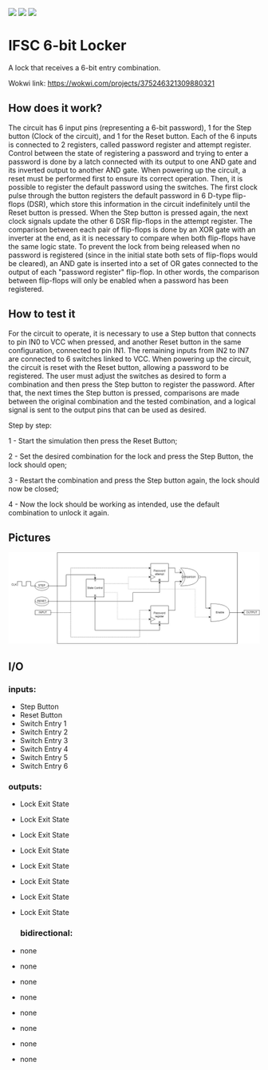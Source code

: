 ![](../../workflows/gds/badge.svg) ![](../../workflows/docs/badge.svg) ![](../../workflows/wokwi_test/badge.svg)

# IFSC 6-bit Locker
A lock that receives a 6-bit entry combination.

Wokwi link: https://wokwi.com/projects/375246321309880321

## How does it work?
The circuit has 6 input pins (representing a 6-bit password), 1 for the Step button (Clock of the circuit), and 1 for the Reset button. Each of the 6 inputs is connected to 2 registers, called password register and attempt register. Control between the state of registering a password and trying to enter a password is done by a latch connected with its output to one AND gate and its inverted output to another AND gate. When powering up the circuit, a reset must be performed first to ensure its correct operation. Then, it is possible to register the default password using the switches. The first clock pulse through the button registers the default password in 6 D-type flip-flops (DSR), which store this information in the circuit indefinitely until the Reset button is pressed. When the Step button is pressed again, the next clock signals update the other 6 DSR flip-flops in the attempt register. The comparison between each pair of flip-flops is done by an XOR gate with an inverter at the end, as it is necessary to compare when both flip-flops have the same logic state. To prevent the lock from being released when no password is registered (since in the initial state both sets of flip-flops would be cleared), an AND gate is inserted into a set of OR gates connected to the output of each "password register" flip-flop. In other words, the comparison between flip-flops will only be enabled when a password has been registered.

## How to test it
For the circuit to operate, it is necessary to use a Step button that connects to pin IN0 to VCC when pressed, and another Reset button in the same configuration, connected to pin IN1. The remaining inputs from IN2 to IN7 are connected to 6 switches linked to VCC. When powering up the circuit, the circuit is reset with the Reset button, allowing a password to be registered. The user must adjust the switches as desired to form a combination and then press the Step button to register the password. After that, the next times the Step button is pressed, comparisons are made between the original combination and the tested combination, and a logical signal is sent to the output pins that can be used as desired.

Step by step:

1 - Start the simulation then press the Reset Button;

2 - Set the desired combination for the lock and press the Step Button, the lock should open;

3 - Restart the combination and press the Step button again, the lock should now be closed;

4 - Now the lock should be working as intended, use the default combination to unlock it again.


## Pictures
![](https://github.com/viniwestphal/tt04-submission-IFSC-Locker/blob/main/locker.png)

## I/O
### inputs:
- Step Button
- Reset Button
- Switch Entry 1
- Switch Entry 2
- Switch Entry 3
- Switch Entry 4
- Switch Entry 5
- Switch Entry 6
  
 ### outputs:
- Lock Exit State
- Lock Exit State
- Lock Exit State
- Lock Exit State
- Lock Exit State
- Lock Exit State
- Lock Exit State
- Lock Exit State

  ### bidirectional:
- none
- none
- none
- none
- none
- none
- none
- none
